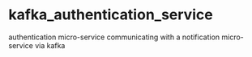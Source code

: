# kafka_authentication_service
authentication micro-service communicating with a notification micro-service via kafka
